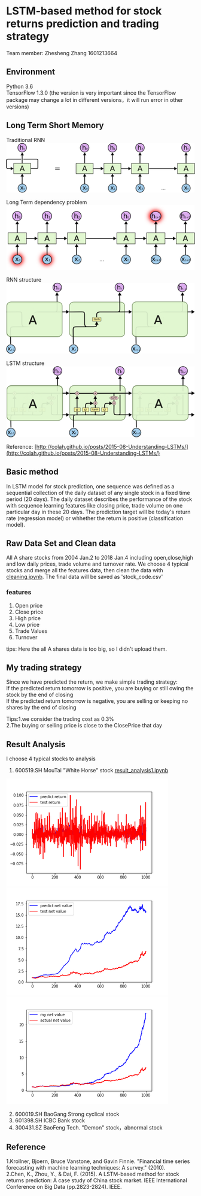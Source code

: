 # LSTM-based method for stock returns prediction and trading strategy

Team member:  Zhesheng Zhang  1601213664

## Environment
Python 3.6  
TensorFlow 1.3.0 (the version is very important since the TensorFlow package may change a lot in different versions，it will run error in other versions)

## Long Term Short Memory  
Traditional RNN 
![RNN_unrolled](https://github.com/ZheshengZhang/ZheshengZhang-PHBS_TQFML-Project/raw/master/images/RNN-unrolled.png) 

Long Term dependency problem  
![RNN_unrolled](https://github.com/ZheshengZhang/ZheshengZhang-PHBS_TQFML-Project/raw/master/images/RNN-longtermdependencies.png) 

RNN structure  
![RNN_unrolled](https://github.com/ZheshengZhang/ZheshengZhang-PHBS_TQFML-Project/raw/master/images/LSTM3-SimpleRNN.png) 

LSTM structure
![RNN_unrolled](https://github.com/ZheshengZhang/ZheshengZhang-PHBS_TQFML-Project/raw/master/images/LSTM3-chain.png) 
  
Reference:    [http://colah.github.io/posts/2015-08-Understanding-LSTMs/](http://colah.github.io/posts/2015-08-Understanding-LSTMs/)


## Basic method
In LSTM model for stock prediction, one sequence was defined as a sequential collection of the daily dataset of any single stock in a fixed time period (20 days). The daily dataset describes the performance of the stock with sequence learning features like closing price, trade volume on one particular day in these 20 days. The prediction target will be today's return rate (regression model) or whhether the return is positive (classification model).

## Raw Data Set and Clean data
All A share stocks from 2004 Jan.2 to 2018 Jan.4 including open,close,high and low daily prices, trade volume and turnover rate. We choose 4 typical stocks and merge all the features data, then clean the data with [cleaning.ipynb](https://github.com/ZheshengZhang/ZheshengZhang-PHBS_TQFML-Project/blob/master/cleaning.ipynb). The final data will be saved as 'stock_code.csv'  

### features  
1.  Open price  
2.  Close price  
3.  High price  
4.  Low price  
5.  Trade Values  
6.  Turnover

tips:    Here the all A shares data is too big, so I didn't upload them.

## My trading strategy
Since we have predicted the return, we make simple trading strategy:  
If the predicted return tomorrow is positive, you are buying or still owing the stock by the end of closing  
If the predicted return tomorrow is negative, you are selling or keeping no shares by the end of closing  

Tips:1.we consider the trading cost as 0.3%  
     2.The buying or selling price is close to the ClosePrice that day  

## Result Analysis
I choose 4 typical stocks to analysis
1.  600519.SH  MouTai  "White Horse" stock  [result_analysis1.ipynb](https://github.com/ZheshengZhang/ZheshengZhang-PHBS_TQFML-Project/blob/master/result_analysis1.ipynb)  

![result1_1](https://github.com/ZheshengZhang/ZheshengZhang-PHBS_TQFML-Project/raw/master/images/result1_1.png)  ![result1_2](https://github.com/ZheshengZhang/ZheshengZhang-PHBS_TQFML-Project/raw/master/images/result1_2.png)  ![result1_3](https://github.com/ZheshengZhang/ZheshengZhang-PHBS_TQFML-Project/raw/master/images/result1_3.png)  



2.  600019.SH  BaoGang  Strong cyclical stock
3.  601398.SH  ICBC  Bank stock
4.  300431.SZ  BaoFeng Tech.  "Demon" stock，abnormal stock



## Reference
1.Krollner, Bjoern, Bruce Vanstone, and Gavin Finnie. "Financial time series forecasting with machine learning techniques: A survey." (2010).    
2.Chen, K., Zhou, Y., & Dai, F. (2015). A LSTM-based method for stock returns prediction: A case study of China stock market. IEEE International Conference on Big Data (pp.2823-2824). IEEE.
